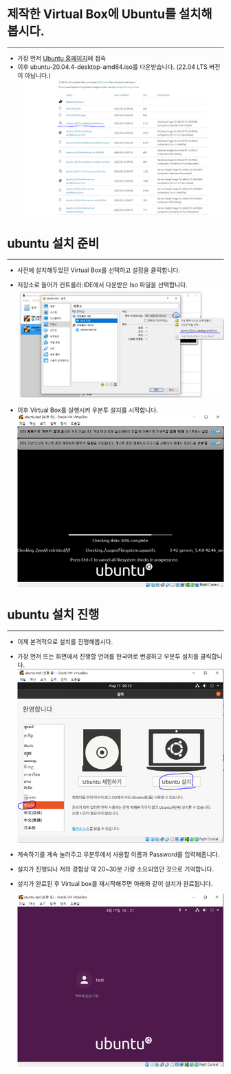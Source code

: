 # 제작한 Virtual Box에 Ubuntu를 설치해 봅시다.

<hr/>

- 가장 먼저 [Ubuntu 홈페이지](https://releases.ubuntu.com/20.04/?_ga=2.53400554.399419515.1660715428-486911548.1660715428)에 접속
- 이후 ubuntu-20.04.4-desktop-amd64.iso를 다운받습니다. (22.04 LTS 버전이 아닙니다.)
  <img src="imgs/downloadubuntu.PNG" >


# ubuntu 설치 준비

<hr/>

- 사전에 설치해두었던 Virtual Box를 선택하고 설정을 클릭합니다.
- 저장소로 들어가 컨트롤러:IDE에서 다운받은 Iso 파일을 선택합니다.
  <img src="imgs/ISOSetting.PNG" >

- 이후 Virtual Box를 실행시켜 우분투 설치를 시작합니다.
  <img src="imgs/installstart.PNG" >


# ubuntu 설치 진행

<hr/>

- 이제 본격적으로 설치를 진행해봅시다.
- 가장 먼저 뜨는 화면에서 진행할 언어를 한국어로 변경하고 우분투 설치를 클릭합니다.
  <img src="imgs/ubuntu1.PNG" >

- 계속하기를 계속 눌러주고 우분투에서 사용할 이름과 Password를 입력해줍니다.
- 설치가 진행되나 저의 경험상 약 20~30분 가량 소요되었던 것으로 기억합니다.
- 설치가 완료된 후 Virtual box를 재시작해주면 아래와 같이 설치가 완료됩니다.

  <img src="imgs/ubuntu2.PNG" >
